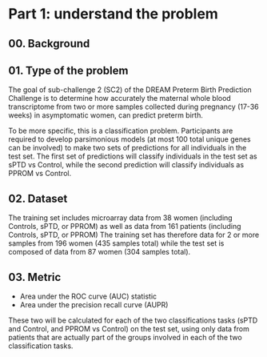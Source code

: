 # Part 1: understand the problem
## 00. Background

## 01. Type of the problem
The goal of sub-challenge 2 (SC2) of the DREAM Preterm Birth Prediction Challenge is to determine how accurately the maternal whole blood transcriptome from two or more samples collected during pregnancy (17-36 weeks) in asymptomatic women, can predict preterm birth.
 
To be more specific, this is a classification problem. Participants are required to develop parsimonious models (at most 100 total unique genes can be involved) to make two sets of predictions for all individuals in the test set. The first set of predictions will classify individuals in the test set as sPTD vs Control, while the second prediction will classify individuals as PPROM vs Control.

## 02. Dataset
The training set includes microarray data from 38 women (including Controls, sPTD, or PPROM) as  well as data from 161 patients  (including Controls, sPTD, or PPROM) The training set has therefore data for 2 or more samples from 196 women (435 samples total) while the test set is composed of data from 87 women (304 samples total).

## 03. Metric
- Area under the ROC curve (AUC) statistic 
- Area under the precision recall curve (AUPR) 

These two will be calculated for each of the two classifications tasks (sPTD and Control, and PPROM vs Control) on the test set, using only data from patients that are actually part of the groups involved in each of the two classification tasks. 
